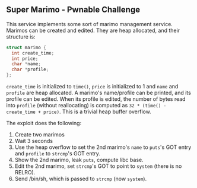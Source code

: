 ## Super Marimo - Pwnable Challenge

This service implements some sort of marimo management service. Marimos
can be created and edited. They are heap allocated, and their structure
is:

```c
struct marimo {
  int create_time;
  int price;
  char *name;
  char *profile;
};
```

`create_time` is initialized to `time()`, `price` is initialized to 1
and `name` and `profile` are heap allocated. A marimo's name/profile can
be printed, and its profile can be edited. When its profile is edited,
the number of bytes read into `profile` (without reallocating) is
computed as `32 * (time() - create_time + price)`. This is a trivial
heap buffer overflow.

The exploit does the following:

1. Create two marimos
1. Wait 3 seconds
1. Use the heap overflow to set the 2nd marimo's `name` to `puts`'s GOT
   entry and `profile` to `strcmp`'s GOT entry.
1. Show the 2nd marimo, leak `puts`, compute libc base.
1. Edit the 2nd marimo, set `strcmp`'s GOT to point to `system` (there
   is no RELRO).
1. Send /bin/sh, which is passed to `strcmp` (now `system`).
